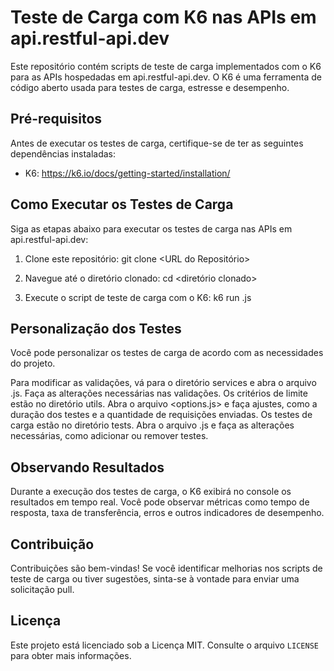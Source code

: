 # Teste de Carga com K6 nas APIs em api.restful-api.dev

Este repositório contém scripts de teste de carga implementados com o K6 para as APIs hospedadas em api.restful-api.dev. O K6 é uma ferramenta de código aberto usada para testes de carga, estresse e desempenho.

## Pré-requisitos

Antes de executar os testes de carga, certifique-se de ter as seguintes dependências instaladas:

- K6: https://k6.io/docs/getting-started/installation/

## Como Executar os Testes de Carga

Siga as etapas abaixo para executar os testes de carga nas APIs em api.restful-api.dev:

1. Clone este repositório:
git clone <URL do Repositório>

2. Navegue até o diretório clonado:
cd <diretório clonado>

3. Execute o script de teste de carga com o K6:
k6 run <nome do script>.js

## Personalização dos Testes

Você pode personalizar os testes de carga de acordo com as necessidades do projeto.

Para modificar as validações, vá para o diretório services e abra o arquivo <nome do script>.js. Faça as alterações necessárias nas validações.
Os critérios de limite estão no diretório utils. Abra o arquivo <options.js> e faça ajustes, como a duração dos testes e a quantidade de requisições enviadas.
Os testes de carga estão no diretório tests. Abra o arquivo <nome do arquivo>.js e faça as alterações necessárias, como adicionar ou remover testes.

## Observando Resultados

Durante a execução dos testes de carga, o K6 exibirá no console os resultados em tempo real. Você pode observar métricas como tempo de resposta, taxa de transferência, erros e outros indicadores de desempenho.

## Contribuição

Contribuições são bem-vindas! Se você identificar melhorias nos scripts de teste de carga ou tiver sugestões, sinta-se à vontade para enviar uma solicitação pull.

## Licença

Este projeto está licenciado sob a Licença MIT. Consulte o arquivo `LICENSE` para obter mais informações.